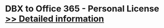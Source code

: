# DBX to Office 365 - Personal License<br />[>> Detailed information](https://secure.shareit.com/shareit/product.html?productid=300984050&affiliateid=200057808)